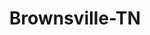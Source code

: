 ---
title: Brownsville-TN
slug: brownsville-tn
f_state:
- cms/state/tennessee.md
f_locations:
- cms/payday-loan/brownsville-gks-money-mart-5479.md
- cms/payday-loan/brownsville-money-mart-5480.md
- cms/payday-loan/cash-express-7271.md
- cms/payday-loan/cash-express-7330.md
- cms/payday-loan/cash-n-dash-7984.md
- cms/payday-loan/cashmaster-9442.md
- cms/payday-loan/discount-check-cashing-15901.md
- cms/payday-loan/discount-check-cashing-15902.md
- cms/payday-loan/discount-check-cashing-15903.md
- cms/payday-loan/e-z-check-express-16291.md
- cms/payday-loan/hooper-co-inc-19508.md
- cms/payday-loan/neighborhood-financial-group-22932.md
- cms/payday-loan/powell-enterprises-llc-24571.md
- cms/payday-loan/quick-cash-24918.md
- cms/payday-loan/quick-cash-express-24984.md
- cms/payday-loan/rent-a-center-25912.md
- cms/payday-loan/speedy-cash-26743.md
- cms/payday-loan/volunteer-chck-exp-brwnsvl-llc-28605.md
updated-on: '2024-05-30T13:41:28.615Z'
created-on: '2024-05-30T13:41:28.615Z'
published-on: '2024-05-30T13:54:32.469Z'
f_city: Brownsville
layout: '[city].html'
tags: city
---